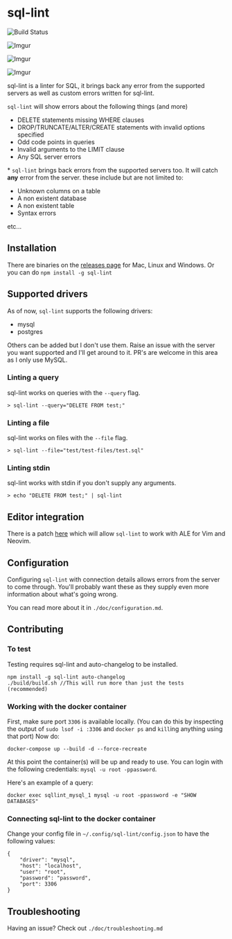# sql-lint  

![Build Status](https://travis-ci.org/joereynolds/sql-lint.svg?branch=typescript)

![Imgur](https://i.imgur.com/Le90iGL.png)

![Imgur](https://i.imgur.com/JgAhLFp.png)

![Imgur](https://i.imgur.com/lo7MMoI.png)

sql-lint is a linter for SQL, it brings back any error from the supported servers
as well as custom errors written for sql-lint.

`sql-lint` will show errors about the following things (and more)

- DELETE statements missing WHERE clauses
- DROP/TRUNCATE/ALTER/CREATE statements with invalid options specified
- Odd code points in queries
- Invalid arguments to the LIMIT clause
- Any SQL server errors

\* `sql-lint` brings back errors from the supported servers too. It will catch **any** error from the server.
these include but are not limited to:

- Unknown columns on a table 
- A non existent database
- A non existent table
- Syntax errors

etc...

## Installation

There are binaries on the [releases
page](https://github.com/joereynolds/sql-lint/releases) for Mac, Linux and
Windows.  Or you can do `npm install -g sql-lint`

## Supported drivers

As of now, `sql-lint` supports the following drivers:

- mysql 
- postgres

Others can be added but I don't use them. Raise an issue with the server you
want supported and I'll get around to it. PR's are welcome in this area as I only use MySQL.

### Linting a query

sql-lint works on queries with the `--query` flag.

```
> sql-lint --query="DELETE FROM test;"
```

### Linting a file  

sql-lint works on files with the `--file` flag.

```
> sql-lint --file="test/test-files/test.sql" 
```

### Linting stdin

sql-lint works with stdin if you don't supply any arguments.

```
> echo "DELETE FROM test;" | sql-lint
```

## Editor integration   

There is a patch [here](https://github.com/joereynolds/sql-lint/issues/30) which will allow `sql-lint` to work with ALE
for Vim and Neovim.

## Configuration

Configuring `sql-lint` with connection details allows errors from the server to come through.
You'll probably want these as they supply even more information about what's going wrong.

You can read more about it in `./doc/configuration.md`.

## Contributing

### To test

Testing requires sql-lint and auto-changelog to be installed.

```
npm install -g sql-lint auto-changelog
./build/build.sh //This will run more than just the tests (recommended)
```

### Working with the docker container

First, make sure port `3306` is available locally.
(You can do this by inspecting the output of `sudo lsof -i :3306` and `docker ps` and `kill`ing anything using that port)
Now do:

```
docker-compose up --build -d --force-recreate
```

At this point the container(s) will be up and ready to use.
You can login with the following credentials: `mysql -u root -ppassword`.

Here's an example of a query:

```
docker exec sqllint_mysql_1 mysql -u root -ppassword -e "SHOW DATABASES"
```

### Connecting sql-lint to the docker container

Change your config file in `~/.config/sql-lint/config.json` to have the following values:

```
{
    "driver": "mysql",
    "host": "localhost",
    "user": "root",
    "password": "password",
    "port": 3306
}
```

## Troubleshooting

Having an issue? Check out `./doc/troubleshooting.md`
